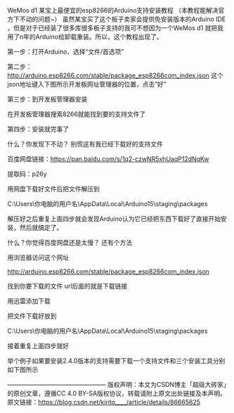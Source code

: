 WeMos d1 某宝上最便宜的esp8266的Arduino支持安装教程 （本教程能解决官方下不动的问题~）
虽然某宝买了这个板子卖家会提供免安装版本的Arduino IDE ，但是对于已经装了很多库很多板子支持的我可不想因为一个WeMos d1 就把我用了n年的Arduino给卸载重装。所以，这个教程出现了。

第一步：打开Arduino，选择“文件/首选项”


第二步：http://arduino.esp8266.com/stable/package_esp8266com_index.json
这个json地址键入下图所示开发板网址管理器的位置，点击“好”



第三步：到开发板管理器安装

在开发板管理器搜索8266就能找到要的支持文件了





第四步：安装就完事了

什么？你发现下不动？ 别慌这有我已经下载好的支持文件

百度网盘链接：https://pan.baidu.com/s/1q2-czwNR5xhUaqP12dNqKw

提取码：p26y

用网盘下载好文件后把文件解压到

C:\Users\你电脑的用户名\AppData\Local\Arduino15\staging\packages

解压好之后重复上面四步就会发现Arduino认为它已经把东西下载好了直接开始安装，然后就搞定了。

什么？你觉得百度网盘还是太慢？ 还有个方法

用浏览器访问这个网址

http://arduino.esp8266.com/stable/package_esp8266com_index.json

找到你要下载的文件 url后面的就是下载链接

用迅雷添加下载

把文件下载好放到

C:\Users\你电脑的用户名\AppData\Local\Arduino15\staging\packages

接着重复上面四步就好

举个例子如果要安装2.4.0版本的支持需要下载一个支持文件和三个安装工具分别如下图所示

————————————————
版权声明：本文为CSDN博主「超级大砖家」的原创文章，遵循CC 4.0 BY-SA版权协议，转载请附上原文出处链接及本声明。
原文链接：https://blog.csdn.net/kirito____/article/details/86665625

